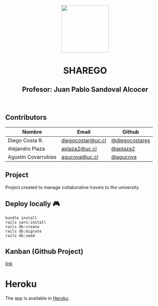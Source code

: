 <p align="center">
  <img src="https://upload.wikimedia.org/wikipedia/commons/thumb/8/84/Escudo_de_la_Pontificia_Universidad_Cat%C3%B3lica_de_Chile.svg/1200px-Escudo_de_la_Pontificia_Universidad_Cat%C3%B3lica_de_Chile.svg.png" width="150px">
  <br>
    <h1 align="center">SHAREGO
    <h2 align="center"> Profesor: Juan Pablo Sandoval Alcocer
    <br>  </h2>

  <br>
</p>

## Contributors

| Nombre              | Email             | Github                                             |
| ------------------- | ----------------- | -------------------------------------------------- |
| Diego Costa R.      | diegocostar@uc.cl | [@diegocostares](https://github.com/diegocostares) |
| Alejandro Plaza     | aplaza2@uc.cl     | [@aplaza2](https://github.com/aplaza2)             |
| Agustín Covarrubias | agucova@uc.cl     | [@agucova](https://github.com/agucova)             |

## Project

Project created to manage collaborative travels to the university.

## Deploy locally :video_game:

```shell
bundle install
rails yarn:install
rails db:create
rails db:migrate
rails db:seed
```

## Kanban (Github Project)

[link](https://github.com/IIC2143/grupo-54/projects/1)

# Heroku

The app is available in [Heroku](https://sharego-54.herokuapp.com/).
